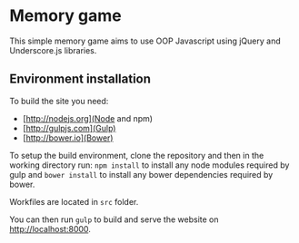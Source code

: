 # Memory game

This simple memory game aims to use OOP Javascript using jQuery and Underscore.js libraries.


## Environment installation

To build the site you need:

- [http://nodejs.org](Node and npm)
- [http://gulpjs.com](Gulp)
- [http://bower.io](Bower)


To setup the build environment, clone the repository and then in the working directory run: `npm install` to install any node modules required by gulp and `bower install` to install any bower dependencies required by bower.

Workfiles are located in `src` folder.

You can then run `gulp` to build and serve the website on [http://localhost:8000]().